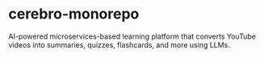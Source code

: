 # cerebro-monorepo
AI-powered microservices-based learning platform that converts YouTube videos into summaries, quizzes, flashcards, and more using LLMs.

